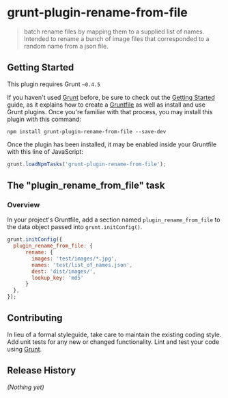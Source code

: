 # grunt-plugin-rename-from-file

> batch rename files by mapping them to a supplied list of names. Intended to rename a bunch of image files that corresponded to a random name from a json file.

## Getting Started
This plugin requires Grunt `~0.4.5`

If you haven't used [Grunt](http://gruntjs.com/) before, be sure to check out the [Getting Started](http://gruntjs.com/getting-started) guide, as it explains how to create a [Gruntfile](http://gruntjs.com/sample-gruntfile) as well as install and use Grunt plugins. Once you're familiar with that process, you may install this plugin with this command:

```shell
npm install grunt-plugin-rename-from-file --save-dev
```

Once the plugin has been installed, it may be enabled inside your Gruntfile with this line of JavaScript:

```js
grunt.loadNpmTasks('grunt-plugin-rename-from-file');
```

## The "plugin_rename_from_file" task

### Overview
In your project's Gruntfile, add a section named `plugin_rename_from_file` to the data object passed into `grunt.initConfig()`.

```js
grunt.initConfig({
  plugin_rename_from_file: {
      rename: {
        images: 'test/images/*.jpg',
        names: 'test/list_of_names.json',
        dest: 'dist/images/',
        lookup_key: 'md5'
      }
  },
});
```

## Contributing
In lieu of a formal styleguide, take care to maintain the existing coding style. Add unit tests for any new or changed functionality. Lint and test your code using [Grunt](http://gruntjs.com/).

## Release History
_(Nothing yet)_

